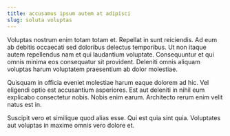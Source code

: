 ```yaml
---
title: accusamus ipsum autem at adipisci
slug: soluta voluptas
---
```


Voluptas nostrum enim totam totam et. Repellat in sunt reiciendis. Ad eum ab debitis occaecati sed doloribus delectus temporibus. Ut non itaque autem repellendus nam et qui laudantium voluptate. Consequuntur et qui omnis minima eos consequatur sit provident. Deleniti omnis aliquam voluptas harum voluptatem praesentium ab dolor molestiae.

Quisquam in officia eveniet molestiae harum eaque dolorem ad hic. Vel eligendi optio est accusantium asperiores. Est aut deleniti in nihil eum explicabo consectetur nobis. Nobis enim earum. Architecto rerum enim velit natus est in.

Suscipit vero et similique quod alias esse. Qui est quia sint quia. Voluptates aut voluptas in maxime omnis vero dolore et.
